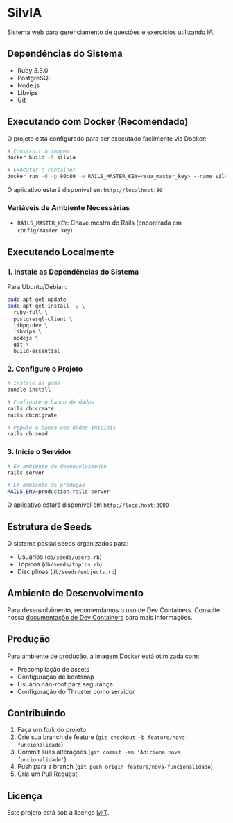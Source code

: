 # SilvIA

Sistema web para gerenciamento de questões e exercícios utilizando IA.

## Dependências do Sistema

* Ruby 3.3.0
* PostgreSQL
* Node.js
* Libvips
* Git

## Executando com Docker (Recomendado)

O projeto está configurado para ser executado facilmente via Docker:

```bash
# Construir a imagem
docker build -t silvia .

# Executar o container
docker run -d -p 80:80 -e RAILS_MASTER_KEY=<sua_master_key> --name silvia silvia
```

O aplicativo estará disponível em `http://localhost:80`

### Variáveis de Ambiente Necessárias

- `RAILS_MASTER_KEY`: Chave mestra do Rails (encontrada em `config/master.key`)

## Executando Localmente

### 1. Instale as Dependências do Sistema

Para Ubuntu/Debian:
```bash
sudo apt-get update
sudo apt-get install -y \
  ruby-full \
  postgresql-client \
  libpq-dev \
  libvips \
  nodejs \
  git \
  build-essential
```

### 2. Configure o Projeto

```bash
# Instale as gems
bundle install

# Configure o banco de dados
rails db:create
rails db:migrate

# Popule o banco com dados iniciais
rails db:seed
```

### 3. Inicie o Servidor

```bash
# Em ambiente de desenvolvimento
rails server

# Em ambiente de produção
RAILS_ENV=production rails server
```

O aplicativo estará disponível em `http://localhost:3000`

## Estrutura de Seeds

O sistema possui seeds organizados para:
- Usuários (`db/seeds/users.rb`)
- Tópicos (`db/seeds/topics.rb`)
- Disciplinas (`db/seeds/subjects.rb`)

## Ambiente de Desenvolvimento

Para desenvolvimento, recomendamos o uso de Dev Containers. Consulte nossa [documentação de Dev Containers](https://guides.rubyonrails.org/getting_started_with_devcontainer.html) para mais informações.

## Produção

Para ambiente de produção, a imagem Docker está otimizada com:
- Precompilação de assets
- Configuração de bootsnap
- Usuário não-root para segurança
- Configuração do Thruster como servidor

## Contribuindo

1. Faça um fork do projeto
2. Crie sua branch de feature (`git checkout -b feature/nova-funcionalidade`)
3. Commit suas alterações (`git commit -am 'Adiciona nova funcionalidade'`)
4. Push para a branch (`git push origin feature/nova-funcionalidade`)
5. Crie um Pull Request

## Licença

Este projeto está sob a licença [MIT](LICENSE).
